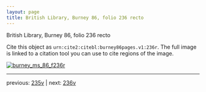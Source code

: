 ```yaml
---
layout: page
title: British Library, Burney 86, folio 236 recto
---
```


British Library, Burney 86, folio 236 recto

Cite this object as `urn:cite2:citebl:burney86pages.v1:236r`.  The full image is linked to a citation tool you can use to cite regions of the image.

[![burney_ms_86_f236r](http://www.homermultitext.org/iipsrv?IIIF=/project/homer/pyramidal/deepzoom/citebl/burney86imgs/v1/burney_ms_86_f236r.tif/full/800,/0/default.jpg)](http://www.homermultitext.org/ict2/?urn=urn:cite2:citebl:burney86imgs.v1:burney_ms_86_f236r) 

---

previous:  [235v](../235v/) | next: [236v](../236v/)